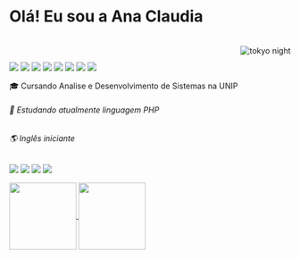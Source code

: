 # Olá! Eu sou a Ana Claudia
 
 <div style="display: inline_block"><br>
  <img align="right" alt="tokyo night" src="https://onlinegiftools.com/images/examples-onlinegiftools/totoro.gif">
</div>
 
  ##
<div>
  <img src="https://img.shields.io/badge/CSS-239120?&style=for-the-badge&logo=css3&logoColor=white">
  <img src="https://img.shields.io/badge/HTML-239120?style=for-the-badge&logo=html5&logoColor=white">
  <img src="https://img.shields.io/badge/PHP-777BB4?style=for-the-badge&logo=php&logoColor=white">
  <img src="https://img.shields.io/badge/Laravel-FF2D20?style=for-the-badge&logo=laravel&logoColor=white">
  <img src="https://img.shields.io/badge/Bootstrap-563D7C?style=for-the-badge&logo=bootstrap&logoColor=white">
  <img src="https://img.shields.io/badge/JavaScript-F7DF1E?style=for-the-badge&logo=javascript&logoColor=black">
  <img src="https://img.shields.io/badge/Node.js-43853D?style=for-the-badge&logo=node.js&logoColor=white">
  <img src="https://img.shields.io/badge/Vue.js-35495E?style=for-the-badge&logo=vue.js&logoColor=4FC08D">
  
  🎓 Cursando Analise e Desenvolvimento de Sistemas na UNIP <h6>
  🌱 Estudando atualmente linguagem PHP <h6>
  🌎 Inglês iniciante <h6>
  
</div>
  <div>

  <a href="https://www.linkedin.com/in/ana-claudia-de-castro-64b623182/" target="_blank"><img src="https://img.shields.io/badge/-LinkedIn-%230077B5?style=for-the-badge&logo=linkedin&logoColor=white" target="_blank"></a> 
     <a href="https://twitter.com/anaclaudiic" target="_blank"><img src="https://img.shields.io/badge/Twitter-1DA1F2?style=for-the-badge&logo=twitter&logoColor=white" target="_blank"></a>
    <a href="https://www.instagram.com/ana.claudiacb/" target="_blank"><img src="https://img.shields.io/badge/Instagram-E4405F?style=for-the-badge&logo=instagram&logoColor=white" target="_blank"></a>
   <a href="https://www.reddit.com/user/anaclaudiic" target="_blank"><img src="https://img.shields.io/badge/Reddit-FF4500?style=for-the-badge&logo=reddit&logoColor=white" target="_blank"></a>
   
   
    
  </div>
  <div>
  <a href="https://github.com/anaclaudia-cb">
   <img align="center" height="120em" src="https://github-readme-stats.vercel.app/api?username=anaclaudia-cb&show_icons=true&theme=radical&include_all_commits=true&count_private=true"/> <img align="center" height="120em" src="https://github-readme-stats.vercel.app/api/top-langs/?username=anaclaudia-cb&layout=compact&langs_count=7&theme=radical"/>
</div>

  

  
